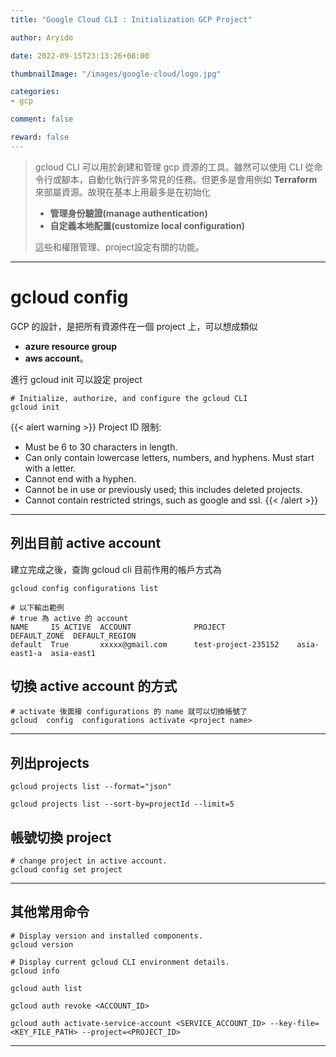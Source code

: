 ```yaml
---
title: "Google Cloud CLI : Initialization GCP Project"

author: Aryido

date: 2022-09-15T23:13:26+08:00

thumbnailImage: "/images/google-cloud/logo.jpg"

categories:
- gcp

comment: false

reward: false
---
```

<!--BODY-->
>  gcloud CLI 可以用於創建和管理 gcp 資源的工具。雖然可以使用 CLI 從命令行或腳本，自動化執行許多常見的任務。但更多是會用例如  **Terraform** 來部屬資源。故現在基本上用最多是在初始化
> - **管理身份驗證(manage authentication)**
> - **自定義本地配置(customize local configuration)**
>
> 這些和權限管理、project設定有關的功能。

<!--more-->

---

# gcloud config
GCP 的設計，是把所有資源件在一個 project 上，可以想成類似
- **azure resource group**
- **aws account**。

進行 gcloud init 可以設定 project
```
# Initialize, authorize, and configure the gcloud CLI
gcloud init

```
{{< alert warning >}}
Project ID 限制:

- Must be 6 to 30 characters in length.
- Can only contain lowercase letters, numbers, and hyphens.
Must start with a letter.
- Cannot end with a hyphen.
- Cannot be in use or previously used; this includes deleted projects.
- Cannot contain restricted strings, such as google and ssl.
{{< /alert >}}

---

## 列出目前 active account

建立完成之後，查詢 gcloud cli 目前作用的帳戶方式為
```
gcloud config configurations list

# 以下輸出範例
# true 為 active 的 account
NAME     IS_ACTIVE  ACCOUNT              PROJECT                DEFAULT_ZONE  DEFAULT_REGION
default  True       xxxxx@gmail.com      test-project-235152    asia-east1-a  asia-east1

```

## 切換 active account 的方式
```
# activate 後面接 configurations 的 name 就可以切換帳號了
gcloud  config  configurations activate <project name>
```

---

## 列出projects
```
gcloud projects list --format="json"

gcloud projects list --sort-by=projectId --limit=5
```

## 帳號切換 project
```
# change project in active account.
gcloud config set project
```

---

## 其他常用命令
```
# Display version and installed components.
gcloud version

# Display current gcloud CLI environment details.
gcloud info

gcloud auth list

gcloud auth revoke <ACCOUNT_ID>

gcloud auth activate-service-account <SERVICE_ACCOUNT_ID> --key-file=<KEY_FILE_PATH> --project=<PROJECT_ID>

```



---